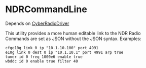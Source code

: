 # NDRCommandLine

Depends on [CyberRadioDriver](https://github.com/CyberRadio/CyberRadioDriver)

This utility provides a more human editable link to the NDR Radio
Commands are set as JSON without the JSON syntax. 
Examples:
```
cfge10g link 0 ip "10.1.10.100" port 4991
e10g link 0 dest 0 ip "10.1.10.1" port 4991 arp true
tuner id 0 freq 1000e6 enable true
wbddc id 0 enable true filter 40
```
